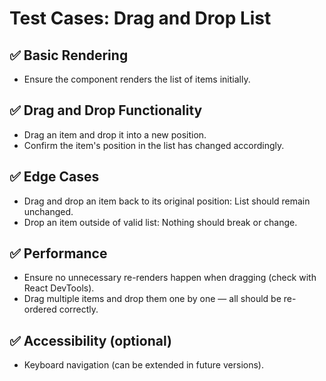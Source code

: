 # Test Cases: Drag and Drop List

## ✅ Basic Rendering
- Ensure the component renders the list of items initially.

## ✅ Drag and Drop Functionality
- Drag an item and drop it into a new position.
- Confirm the item's position in the list has changed accordingly.

## ✅ Edge Cases
- Drag and drop an item back to its original position: List should remain unchanged.
- Drop an item outside of valid list: Nothing should break or change.

## ✅ Performance
- Ensure no unnecessary re-renders happen when dragging (check with React DevTools).
- Drag multiple items and drop them one by one — all should be re-ordered correctly.

## ✅ Accessibility (optional)
- Keyboard navigation (can be extended in future versions).
